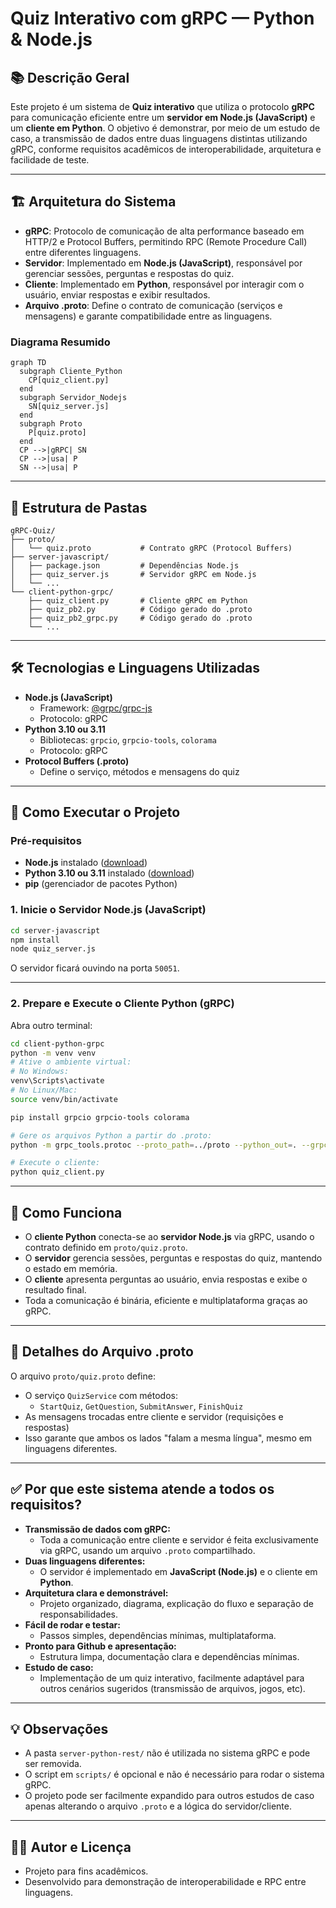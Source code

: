 # Quiz Interativo com gRPC — Python & Node.js

## 📚 Descrição Geral

Este projeto é um sistema de **Quiz interativo** que utiliza o protocolo **gRPC** para comunicação eficiente entre um **servidor em Node.js (JavaScript)** e um **cliente em Python**. O objetivo é demonstrar, por meio de um estudo de caso, a transmissão de dados entre duas linguagens distintas utilizando gRPC, conforme requisitos acadêmicos de interoperabilidade, arquitetura e facilidade de teste.

---

## 🏗️ Arquitetura do Sistema

- **gRPC**: Protocolo de comunicação de alta performance baseado em HTTP/2 e Protocol Buffers, permitindo RPC (Remote Procedure Call) entre diferentes linguagens.
- **Servidor**: Implementado em **Node.js (JavaScript)**, responsável por gerenciar sessões, perguntas e respostas do quiz.
- **Cliente**: Implementado em **Python**, responsável por interagir com o usuário, enviar respostas e exibir resultados.
- **Arquivo .proto**: Define o contrato de comunicação (serviços e mensagens) e garante compatibilidade entre as linguagens.

### Diagrama Resumido

```mermaid
graph TD
  subgraph Cliente_Python
    CP[quiz_client.py]
  end
  subgraph Servidor_Nodejs
    SN[quiz_server.js]
  end
  subgraph Proto
    P[quiz.proto]
  end
  CP -->|gRPC| SN
  CP -->|usa| P
  SN -->|usa| P
```

---

## 📂 Estrutura de Pastas

```
gRPC-Quiz/
├── proto/
│   └── quiz.proto           # Contrato gRPC (Protocol Buffers)
├── server-javascript/
│   ├── package.json         # Dependências Node.js
│   ├── quiz_server.js       # Servidor gRPC em Node.js
│   └── ...
└── client-python-grpc/
    ├── quiz_client.py       # Cliente gRPC em Python
    ├── quiz_pb2.py          # Código gerado do .proto
    ├── quiz_pb2_grpc.py     # Código gerado do .proto
    └── ...
```

---

## 🛠️ Tecnologias e Linguagens Utilizadas

- **Node.js (JavaScript)**
  - Framework: [@grpc/grpc-js](https://www.npmjs.com/package/@grpc/grpc-js)
  - Protocolo: gRPC
- **Python 3.10 ou 3.11**
  - Bibliotecas: `grpcio`, `grpcio-tools`, `colorama`
  - Protocolo: gRPC
- **Protocol Buffers (.proto)**
  - Define o serviço, métodos e mensagens do quiz

---

## 🚀 Como Executar o Projeto

### Pré-requisitos
- **Node.js** instalado ([download](https://nodejs.org/))
- **Python 3.10 ou 3.11** instalado ([download](https://www.python.org/))
- **pip** (gerenciador de pacotes Python)

### 1. Inicie o Servidor Node.js (JavaScript)

```bash
cd server-javascript
npm install
node quiz_server.js
```
O servidor ficará ouvindo na porta `50051`.

---

### 2. Prepare e Execute o Cliente Python (gRPC)

Abra outro terminal:

```bash
cd client-python-grpc
python -m venv venv
# Ative o ambiente virtual:
# No Windows:
venv\Scripts\activate
# No Linux/Mac:
source venv/bin/activate

pip install grpcio grpcio-tools colorama

# Gere os arquivos Python a partir do .proto:
python -m grpc_tools.protoc --proto_path=../proto --python_out=. --grpc_python_out=. ../proto/quiz.proto

# Execute o cliente:
python quiz_client.py
```

---

## 🧩 Como Funciona

- O **cliente Python** conecta-se ao **servidor Node.js** via gRPC, usando o contrato definido em `proto/quiz.proto`.
- O **servidor** gerencia sessões, perguntas e respostas do quiz, mantendo o estado em memória.
- O **cliente** apresenta perguntas ao usuário, envia respostas e exibe o resultado final.
- Toda a comunicação é binária, eficiente e multiplataforma graças ao gRPC.

---

## 📑 Detalhes do Arquivo .proto

O arquivo `proto/quiz.proto` define:
- O serviço `QuizService` com métodos:
  - `StartQuiz`, `GetQuestion`, `SubmitAnswer`, `FinishQuiz`
- As mensagens trocadas entre cliente e servidor (requisições e respostas)
- Isso garante que ambos os lados "falam a mesma língua", mesmo em linguagens diferentes.

---

## ✅ Por que este sistema atende a todos os requisitos?

- **Transmissão de dados com gRPC:**
  - Toda a comunicação entre cliente e servidor é feita exclusivamente via gRPC, usando um arquivo `.proto` compartilhado.
- **Duas linguagens diferentes:**
  - O servidor é implementado em **JavaScript (Node.js)** e o cliente em **Python**.
- **Arquitetura clara e demonstrável:**
  - Projeto organizado, diagrama, explicação do fluxo e separação de responsabilidades.
- **Fácil de rodar e testar:**
  - Passos simples, dependências mínimas, multiplataforma.
- **Pronto para Github e apresentação:**
  - Estrutura limpa, documentação clara e dependências mínimas.
- **Estudo de caso:**
  - Implementação de um quiz interativo, facilmente adaptável para outros cenários sugeridos (transmissão de arquivos, jogos, etc).

---

## 💡 Observações

- A pasta `server-python-rest/` não é utilizada no sistema gRPC e pode ser removida.
- O script em `scripts/` é opcional e não é necessário para rodar o sistema gRPC.
- O projeto pode ser facilmente expandido para outros estudos de caso apenas alterando o arquivo `.proto` e a lógica do servidor/cliente.

---

## 👨‍💻 Autor e Licença

- Projeto para fins acadêmicos.
- Desenvolvido para demonstração de interoperabilidade e RPC entre linguagens. 
